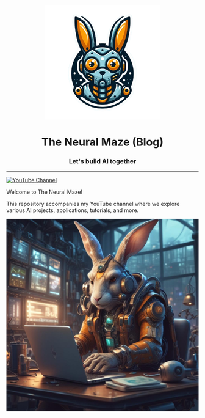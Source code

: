 <p align="center">
    <img alt="the neural maze logo" src="logo.png" width=300 />
    <h1 align="center">The Neural Maze (Blog)</h1>
    <h3 align="center">Let's build AI together</h3>
</p>

---

[![YouTube Channel](https://img.shields.io/badge/YouTube-TheNeuralMaze-red)](https://www.youtube.com/channel/UCaixkLsW_TWWe_0yZNmvPaw)

Welcome to The Neural Maze! 

This repository accompanies my YouTube channel where we explore various AI projects, applications, tutorials, and more.

![img.png](img.png)
